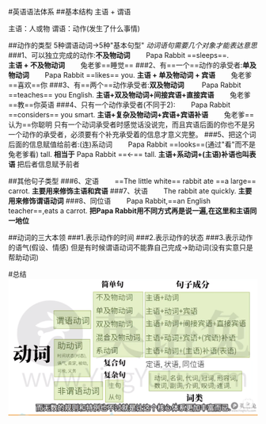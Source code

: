 #英语语法体系
##基本结构
主语 + 谓语

主语：人或物
谓语：动作(发生了什么事情)

##动作的类型 5种谓语动词$\rightarrow$5种"基本句型"
*动词语句需要几个对象才能表达意思*
###1、可以独立完成的动作:**不及物动词**$\qquad$Papa Rabbit ==sleeps==.  
   **主语 + 不及物动词**$\qquad$兔老爹==睡觉==
###2、有==一个==动作的承受者:**单及物动词**$\qquad$Papa Rabbit ==likes== you.
**主语 + 单及物动词 + 宾语**$\qquad$兔老爹==喜欢==你
###3、有==两个==动作承受者:**双及物动词**$\qquad$ Papa Rabbit ==teaches== you English.
**主语+双及物动词+间接宾语+直接宾语**$\qquad$兔老爹==教==你英语
###4、只有一个动作承受者(不同于2):$\qquad$Papa Rabbit ==considers== you smart.
**主语+复杂及物动词+宾语+宾语补语**$\qquad$兔老爹==认为==你聪明
只有一个动词承受者时感觉话没说完，而且宾语后面的你也不是另一个动作的承受者，必须要有个补充承受着的信息才意义完整。
###5、把这个词后面的信息赋值给前者:(连)系动词$\qquad$Papa Rabbit ==looks==(通过"看"而不是兔老爹看) tall. **相当于** Papa Rabbit ==$\leftarrow$== tall.
**主语+系动词+(主语)补语也叫表语**
把后者信息赋予前者

##其他句子类型
###6、定语$\qquad$==The little white== rabbit ate ==a large== carrot.
**主要用来修饰主语和宾语**
###7、状语$\qquad$The rabbit ate quickly.
**主要用来修饰谓语动词**
###8、同位语$\qquad$Papa Rabbit,==an English teacher==,eats a carrot.
**把Papa Rabbit用不同方式再是说一遍,在这里和主语同一地位**

##动词的三大本领
###1.表示动作的时间
###2.表示动作的状态
###3.表示动作的语气(假设、情感)
但是有时候谓语动词不能靠自己完成$\rightarrow$助动词(没有实意只是帮助动词)

#总结
![](2021-04-22-22-02-36.png)
